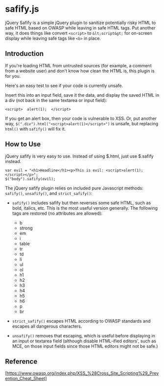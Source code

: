 safify.js
=========


jQuery Safify is a simple jQuery plugin to sanitize potentially risky HTML to
safe HTML based on OWASP while leaving in safe HTML tags. Put another way, it
does things like convert `<script>` to `&lt;script&gt;` for on-screen display
while leaving safe tags like `<b>` in place.


Introduction
------------

If you're loading HTML from untrusted sources (for example, a comment from a
website user) and don't know how clean the HTML is, this plugin is for you.

Here's an easy test to see if your code is currently unsafe.

Insert this into an input field, save it the data, and display the saved HTML
in a div (not back in the same textarea or input field):

    <script>  alert(1);  </script>

If you get an alert box, then your code is vulnerable to XSS. Or, put another
way, `$(".div").html("<script>alert(1)</script>")` is unsafe, but replacing
`html()` with `safify()` will fix it.



How to Use
----------

jQuery safify is very easy to use. Instead of using $.html, just use $.safify
instead.

    var evil = "<h1>Headline</h1><p>This is evil: <script>alert(1);</script></p>";
    $("body").safify(evil);


The jQuery safify plugin relies on included pure Javascript methods:
`safify()`, `unsafify()`, and `strict_safify()`:

*   `safify()` includes safify but then reverses some safe HTML, such as bold,
    italics, etc. This is the most useful version generally. The following tags
    are restored (no attributes are allowed):

    -   b
    -   strong
    -   em
    -   i
    -   table
    -   tr
    -   td
    -   li
    -   ul
    -   ol
    -   h1
    -   h2
    -   h3
    -   h4
    -   h5
    -   h6
    -   p
    -   br

*   `strict_safify()` escapes HTML according to OWASP standards and escapes all
    dangerous characters.

*   `unsafify()` removes that escaping, which is useful before displaying in an
    input or textarea field (although disable HTML-ified editors', such as MCE,
    on those input fields since those HTML editors might not be safe.)



Reference
---------

[https://www.owasp.org/index.php/XSS_%28Cross_Site_Scripting%29_Prevention_Cheat_Sheet]
